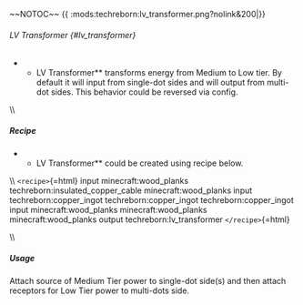 \~\~NOTOC\~\~ {{ :mods:techreborn:lv_transformer.png?nolink&200\|}}

###### LV Transformer {#lv_transformer}

-   -   LV Transformer\*\* transforms energy from Medium to Low tier. By
        default it will input from single-dot sides and will output from
        multi-dot sides. This behavior could be reversed via config.

\\\\

##### Recipe

-   -   LV Transformer\*\* could be created using recipe below.

\\\\ `<recipe>`{=html} input minecraft:wood_planks
techreborn:insulated_copper_cable minecraft:wood_planks input
techreborn:copper_ingot techreborn:copper_ingot techreborn:copper_ingot
input minecraft:wood_planks minecraft:wood_planks minecraft:wood_planks
output techreborn:lv_transformer `</recipe>`{=html}

\\\\

##### Usage

Attach source of Medium Tier power to single-dot side(s) and then attach
receptors for Low Tier power to multi-dots side.
